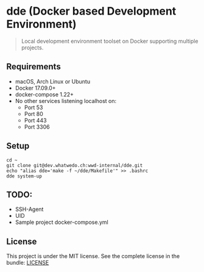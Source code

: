 # dde (Docker based Development Environment)

> Local development environment toolset on Docker supporting multiple projects.


## Requirements

* macOS, Arch Linux or Ubuntu
* Docker 17.09.0+
* docker-compose 1.22+
* No other services listening localhost on:
    * Port 53
    * Port 80
    * Port 443
    * Port 3306
    
    
## Setup

```
cd ~
git clone git@dev.whatwedo.ch:wwd-internal/dde.git
echo "alias dde='make -f ~/dde/Makefile'" >> .bashrc
dde system-up
```
    


## TODO:

* SSH-Agent
* UID
* Sample project docker-compose.yml


## License

This project is under the MIT license. See the complete license in the bundle: [LICENSE](LICENSE)
